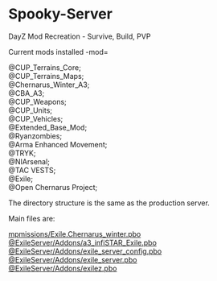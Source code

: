 # Spooky-Server

DayZ Mod Recreation - Survive, Build, PVP

Current mods installed -mod=

@CUP_Terrains_Core;  
@CUP_Terrains_Maps;  
@Chernarus_Winter_A3;  
@CBA_A3;  
@CUP_Weapons;  
@CUP_Units;  
@CUP_Vehicles;  
@Extended_Base_Mod;  
@Ryanzombies;  
@Arma Enhanced Movement;  
@TRYK;  
@NIArsenal;  
@TAC VESTS;  
@Exile;  
@Open Chernarus Project;  

The directory structure is the same as the production server.

Main files are:

[mpmissions/Exile.Chernarus_winter.pbo](https://github.com/TalksTooMuch/Spooky-Server/tree/master/mpmissions/Exile.Chernarus_winter)  
[@ExileServer/Addons/a3_infiSTAR_Exile.pbo](https://github.com/TalksTooMuch/Spooky-Server/tree/master/%40ExileServer/Addons/a3_infiSTAR_Exile)  
[@ExileServer/Addons/exile_server_config.pbo](https://github.com/TalksTooMuch/Spooky-Server/tree/master/%40ExileServer/Addons/exile_server_config)  
[@ExileServer/Addons/exile_server.pbo](https://github.com/TalksTooMuch/Spooky-Server/tree/master/%40ExileServer/Addons/exile_server)  
[@ExileServer/Addons/exilez.pbo](https://github.com/TalksTooMuch/Spooky-Server/tree/master/%40ExileServer/Addons/exilez)  
